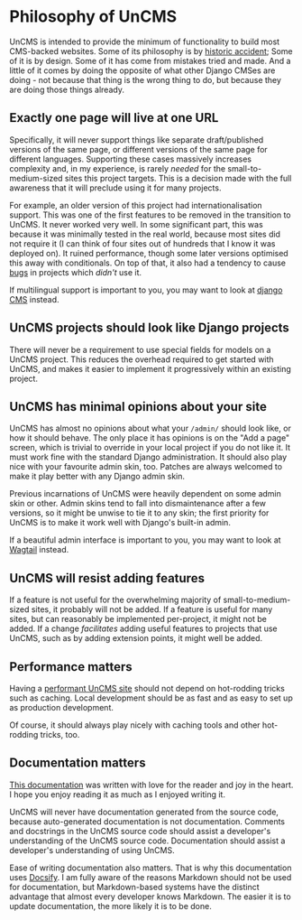 # Philosophy of UnCMS

UnCMS is intended to provide the minimum of functionality to build most CMS-backed websites.
Some of its philosophy is by [historic accident](history.md);
Some of it is by design.
Some of it has come from mistakes tried and made.
And a little of it comes by doing the opposite of what other Django CMSes are doing -
not because that thing is the wrong thing to do, but because they are doing those things already.

## Exactly one page will live at one URL

Specifically, it will never support things like
separate draft/published versions of the same page,
or different versions of the same page for different languages.
Supporting these cases massively increases complexity
and, in my experience, is rarely _needed_ for the small-to-medium-sized sites this project targets.
This is a decision made with the full awareness that it will preclude using it for many projects.

For example, an older version of this project had internationalisation support.
This was one of the first features to be removed in the transition to UnCMS.
It never worked very well.
In some significant part, this was because it was minimally tested in the real world,
because most sites did not require it (I can think of four sites out of hundreds that I know it was deployed on).
It ruined performance, though some later versions optimised this away with conditionals.
On top of that, it also had a tendency to cause [bugs](https://github.com/onespacemedia/cms/issues/180) in projects which _didn't_ use it.

If multilingual support is important to you, you may want to look at [django CMS](https://www.django-cms.org/en/) instead.

## UnCMS projects should look like Django projects

There will never be a requirement to use special fields for models on a UnCMS project.
This reduces the overhead required to get started with UnCMS,
and makes it easier to implement it progressively within an existing project.

## UnCMS has minimal opinions about your site

UnCMS has almost no opinions about what your `/admin/` should look like, or how it should behave.
The only place it has opinions is on the "Add a page" screen, which is trivial to override in your local project if you do not like it.
It must work fine with the standard Django administration.
It should also play nice with your favourite admin skin, too.
Patches are always welcomed to make it play better with any Django admin skin.

Previous incarnations of UnCMS were heavily dependent on some admin skin or other.
Admin skins tend to fall into dismaintenance after a few versions, so it might be unwise to tie it to any skin;
the first priority for UnCMS is to make it work well with Django's built-in admin.

If a beautiful admin interface is important to you,
you may want to look at [Wagtail](https://wagtail.org/) instead.

## UnCMS will resist adding features

If a feature is not useful for the overwhelming majority of small-to-medium-sized sites, it probably will not be added.
If a feature is useful for many sites, but can reasonably be implemented per-project, it might not be added.
If a change _facilitates_ adding useful features to projects that use UnCMS,
such as by adding extension points,
it might well be added.

## Performance matters

Having a [performant UnCMS site](performance.md) should not depend on hot-rodding tricks such as caching.
Local development should be as fast and as easy to set up as production development.

Of course, it should always play nicely with caching tools and other hot-rodding tricks, too.

## Documentation matters

[This documentation](DOCUMENTATION-README.md) was written with love for the reader and joy in the heart.
I hope you enjoy reading it as much as I enjoyed writing it.

UnCMS will never have documentation generated from the source code,
because auto-generated documentation is not documentation.
Comments and docstrings in the UnCMS source code should assist a developer's understanding of the UnCMS source code.
Documentation should assist a developer's understanding of using UnCMS.

Ease of writing documentation also matters.
That is why this documentation uses [Docsify](https://docsify.js.org/).
I am fully aware of the reasons Markdown should not be used for documentation,
but Markdown-based systems have the distinct advantage that almost every developer knows Markdown.
The easier it is to update documentation, the more likely it is to be done.
